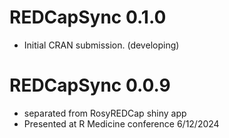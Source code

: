 # REDCapSync 0.1.0
* Initial CRAN submission. (developing)

# REDCapSync 0.0.9
* separated from RosyREDCap shiny app
* Presented at R Medicine conference 6/12/2024
